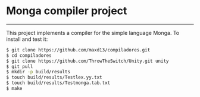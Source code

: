 # Monga compiler project
---

This project implements a compiler for the simple language Monga.
To install and test it:

```sh
$ git clone https://github.com/maxd13/compiladores.git
$ cd compiladores
$ git clone https://github.com/ThrowTheSwitch/Unity.git unity
$ git pull
$ mkdir -p build/results
$ touch build/results/Testlex.yy.txt
$ touch build/results/Testmonga.tab.txt
$ make
```